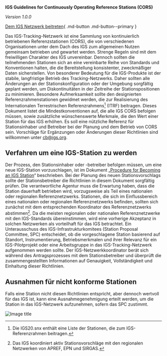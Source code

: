 **IGS Guidelines for Continuously Operating Reference Stations (CORS)**


*Version 1.0.0*

[Dem IGS Netzwerk beitreten](https://igs.org/network-resources/#propose-new-site){ .md-button .md-button--primary }

Das IGS-Tracking-Netzwerk ist eine Sammlung von kontinuierlich betriebenen Referenzstationen (CORS), die von verschiedenen Organisationen unter dem Dach des IGS zum allgemeinen Nutzen gemeinsam betrieben und gewartet werden. Strenge Regeln sind mit dem freiwilligen Charakter des IGS unvereinbar. Dennoch sollten die teilnehmenden Stationen sich an eine vereinbarte Reihe von Standards und Konventionen halten, die die Bereitstellung konsistenter, zweckmäßiger Daten sicherstellen. Von besonderer Bedeutung für die IGS-Produkte ist der stabile, langfristige Betrieb des Tracking-Netzwerks. Daher sollten alle Änderungen an der Stationskonfiguration oder der Umgebung sorgfältig geplant werden, um Diskontinuitäten in der Zeitreihe der Stationspositionen zu minimieren. Besondere Aufmerksamkeit sollte den designierten Referenzrahmenstationen gewidmet werden, die zur Realisierung des Internationalen Terrestrischen Referenzrahmens[^1] (ITRF) beitragen.
Dieses Dokument listet die Mindestkonventionen auf, die alle IGS CORS befolgen müssen, sowie zusätzliche wünschenswerte Merkmale, die den Wert einer Station für das IGS erhöhen. Es soll eine nützliche Referenz für Stationsinhaber und Betreiber bei der Planung und dem Betrieb von CORS sein. Vorschläge für Ergänzungen oder Änderungen dieser Richtlinien sind willkommen unter [cb@igs.org](mailto:cb@igs.org).

## Verfahren um eine IGS-Station zu werden

Der Prozess, den Stationsinhaber oder -betreiber befolgen müssen, um eine neue IGS-Station vorzuschlagen, ist im Dokument „[Procedure for Becoming an IGS Station](https://files.igs.org/pub/resource/guidelines/Procedure_for_Becoming_an_IGS_Station_v1.0.pdf)“ beschrieben. Bei der Planung des neuen Stationsvorschlags sollte der Stationsbetreiber die Richtlinien in diesem Dokument sorgfältig prüfen. Die verantwortliche Agentur muss die Erwartung haben, dass die Station dauerhaft betrieben wird, vorzugsweise als Teil eines nationalen oder regionalen Referenznetzwerks. Stationen, die sich im Einflussbereich eines nationalen oder regionalen Referenznetzwerks befinden, sollten sich zunächst mit dem entsprechenden Koordinator des Referenznetzwerks abstimmen[^2]. Da die meisten regionalen oder nationalen Referenznetzwerke mit den IGS-Standards übereinstimmen, wird eine vorherige Akzeptanz in solchen Netzwerken als vorteilhaft für das IGS betrachtet. Ein Unterausschuss des IGS-Infrastrukturkomitees (Station Proposal Committee, SPC) entscheidet, ob die vorgeschlagene Station basierend auf Standort, Instrumentierung, Betriebsmerkmalen und ihrer Relevanz für ein IGS-Pilotprojekt oder eine Arbeitsgruppe in das IGS-Tracking-Netzwerk aufgenommen werden sollte.
Der IGS-Netzwerkkoordinator berät sich während des Antragsprozesses mit dem Stationsbetreiber und überprüft die zusammengestellten Informationen auf Genauigkeit, Vollständigkeit und Einhaltung dieser Richtlinien.

## Ausnahmen für nicht konforme Stationen

Falls eine Station nicht diesen Richtlinien entspricht, aber dennoch wertvoll für das IGS ist, kann eine Ausnahmegenehmigung erteilt werden, um die Station in das IGS-Netzwerk aufzunehmen, sofern das SPC zustimmt.

[^1]: Die IGS20.snx enthält eine Liste der Stationen, die zum IGS-Referenzrahmen beitragen.
[^2]: Das IGS koordiniert aktiv Stationsvorschläge mit den regionalen Netzwerken von APREF, EPN und SIRGAS.

![Image title](assets/images/ccby40.png)
